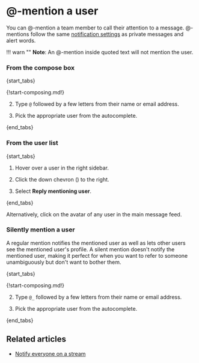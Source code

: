 # @-mention a user

You can @-mention a team member to call their attention to a
message. @-mentions follow the same
[notification settings](/help/pm-mention-alert-notifications) as private
messages and alert words.

!!! warn ""
    **Note**: An @-mention inside quoted text will not mention the user.

### From the compose box

{start_tabs}

{!start-composing.md!}

2. Type `@` followed by a few letters from their name or email address.

3. Pick the appropriate user from the autocomplete.

{end_tabs}

### From the user list

{start_tabs}

1. Hover over a user in the right sidebar.

1. Click the down chevron (<i class="fa fa-chevron-down"></i>) to the right.

1. Select **Reply mentioning user**.

{end_tabs}

Alternatively, click on the avatar of any user in the main message feed.

### Silently mention a user

A regular mention notifies the mentioned user as well as lets other
users see the mentioned user's profile. A silent mention doesn't
notify the mentioned user, making it perfect for when you want to
refer to someone unambiguously but don't want to bother them.

{start_tabs}

{!start-composing.md!}

2. Type `@_` followed by a few letters from their name or email address.

3. Pick the appropriate user from the autocomplete.

{end_tabs}

## Related articles

* [Notify everyone on a stream](/help/notify-everyone-on-a-stream)
